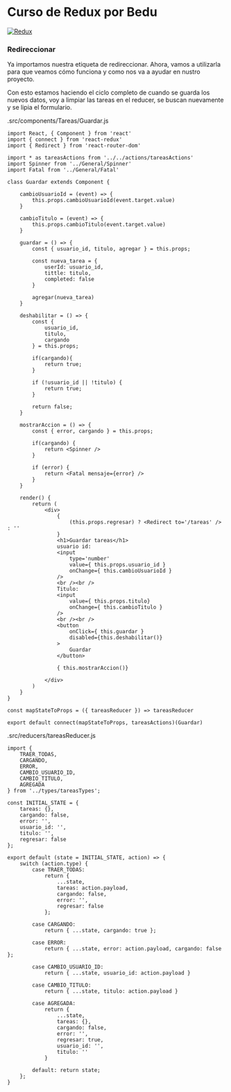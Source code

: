 # Curso de Redux por Bedu

[![Redux](https://i.ibb.co/WH2dzkQ/redux-simple.gif "Redux")](https://i.ibb.co/WH2dzkQ/redux-simple.gif "Redux")

### Redireccionar

Ya importamos nuestra etiqueta de redireccionar. Ahora, vamos a utilizarla para que veamos cómo funciona y como nos va a ayudar en nustro proyecto.

Con esto estamos haciendo el ciclo completo de cuando se guarda los nuevos datos, voy a limpiar las tareas en el reducer, se buscan nuevamente y se lipia el formulario.

.src/components/Tareas/Guardar.js
```
import React, { Component } from 'react'
import { connect } from 'react-redux'
import { Redirect } from 'react-router-dom'

import * as tareasActions from '../../actions/tareasActions'
import Spinner from '../General/Spinner'
import Fatal from '../General/Fatal'

class Guardar extends Component {

	cambioUsuarioId = (event) => {
		this.props.cambioUsuarioId(event.target.value)
	}

	cambioTitulo = (event) => {
		this.props.cambioTitulo(event.target.value)
	}

	guardar = () => {
		const { usuario_id, titulo, agregar } = this.props;

		const nueva_tarea = {
			userId: usuario_id,
			tittle: titulo,
			completed: false
		}

		agregar(nueva_tarea)
	}

	deshabilitar = () => {
		const {
			usuario_id,
			titulo,
			cargando
		} = this.props;

		if(cargando){
			return true;
		}

		if (!usuario_id || !titulo) {
			return true;
		}

		return false;
	}

	mostrarAccion = () => {
		const { error, cargando } = this.props;

		if(cargando) {
			return <Spinner />
		}

		if (error) {
			return <Fatal mensaje={error} />
		}
	}

	render() {
		return (
			<div>
				{
					(this.props.regresar) ? <Redirect to='/tareas' /> : ''
				}
				<h1>Guardar tareas</h1>
				usuario id:
				<input
					type='number'
					value={ this.props.usuario_id }
					onChange={ this.cambioUsuarioId } 
				/>
				<br /><br />
				Titulo:
				<input
					value={ this.props.titulo}
					onChange={ this.cambioTitulo } 
				/>
				<br /><br />
				<button
					onClick={ this.guardar }
					disabled={this.deshabilitar()}
				>
					Guardar
				</button>

				{ this.mostrarAccion()}

			</div>
		)
	}
}

const mapStateToProps = ({ tareasReducer }) => tareasReducer

export default connect(mapStateToProps, tareasActions)(Guardar)
```

.src/reducers/tareasReducer.js
```
import {
	TRAER_TODAS,
	CARGANDO,
	ERROR,
	CAMBIO_USUARIO_ID,
	CAMBIO_TITULO,
	AGREGADA
} from '../types/tareasTypes';

const INITIAL_STATE = {
	tareas: {},
	cargando: false,
	error: '',
	usuario_id: '',
	titulo: '',
	regresar: false
};

export default (state = INITIAL_STATE, action) => {
	switch (action.type) {
		case TRAER_TODAS:
			return {
				...state,
				tareas: action.payload,
				cargando: false,
				error: '',
				regresar: false
			};

		case CARGANDO:
			return { ...state, cargando: true };

		case ERROR:
			return { ...state, error: action.payload, cargando: false };

		case CAMBIO_USUARIO_ID:
			return { ...state, usuario_id: action.payload }
		
		case CAMBIO_TITULO:
			return { ...state, titulo: action.payload }

		case AGREGADA:
			return {
				...state,
				tareas: {},
				cargando: false,
				error: '',
				regresar: true,
				usuario_id: '',
				titulo: ''
			}

		default: return state;
	};
}
```

